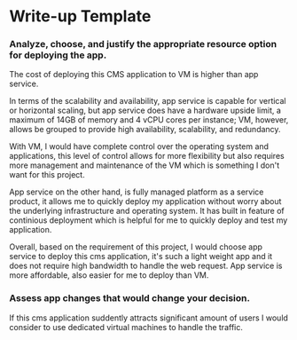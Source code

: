 # Write-up Template

### Analyze, choose, and justify the appropriate resource option for deploying the app.

The cost of deploying this CMS application to VM is higher than app service.

In terms of the scalability and availability, app service is capable for vertical or horizontal scaling, but app service does have a hardware upside limit, a maximum of 14GB of memory and 4 vCPU cores per instance; VM, however, allows be grouped to provide high availability, scalability, and redundancy.

With VM, I would have complete control over the operating system and applications, this level of control allows for more flexibility but also requires more management and maintenance of the VM which is something I don't want for this project.

App service on the other hand, is fully managed platform as a service product, it allows me to quickly deploy my application without worry about the underlying infrastructure and operating system. It has built in feature of continious deployment which is helpful for me to quickly deploy and test my application.

Overall, based on the requirement of this project, I would choose app service to deploy this cms application, it's such a light weight app and it does not require high bandwidth to handle the web request. App service is more affordable, also easier for me to deploy than VM.

### Assess app changes that would change your decision.

If this cms application suddently attracts significant amount of users I would consider to use dedicated virtual machines to handle the traffic.
